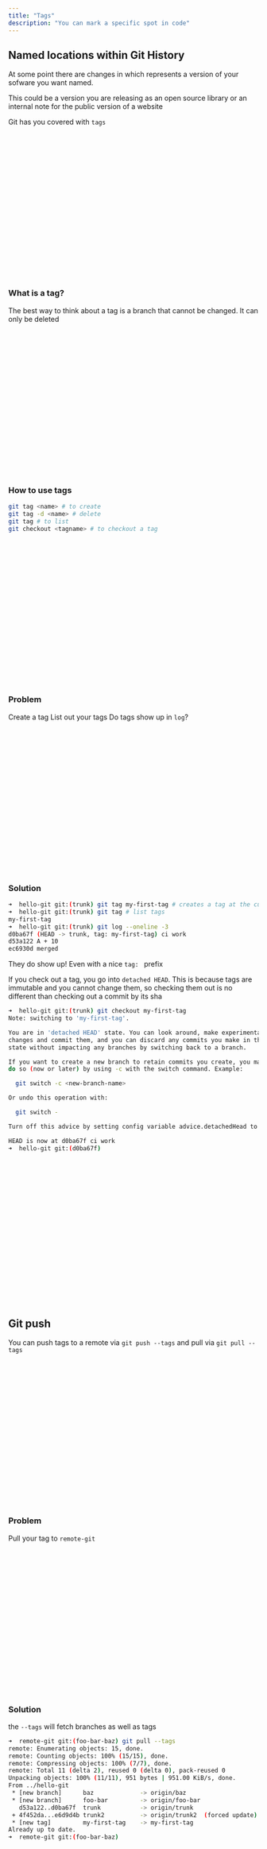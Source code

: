 ```yaml
---
title: "Tags"
description: "You can mark a specific spot in code"
---
```


## Named locations within Git History
At some point there are changes in which represents a version of your sofware
you want named.

This could be a version you are releasing as an open source library or an
internal note for the public version of a website

Git has you covered with `tags`

<br>
<br>
<br>
<br>
<br>
<br>
<br>
<br>
<br>
<br>
<br>
<br>
<br>
<br>
<br>
<br>
<br>

### What is a tag?
The best way to think about a tag is a branch that cannot be changed.  It can
only be deleted

<br>
<br>
<br>
<br>
<br>
<br>
<br>
<br>
<br>
<br>
<br>
<br>
<br>
<br>
<br>
<br>
<br>

### How to use tags

```bash
git tag <name> # to create
git tag -d <name> # delete
git tag # to list
git checkout <tagname> # to checkout a tag
```

<br>
<br>
<br>
<br>
<br>
<br>
<br>
<br>
<br>
<br>
<br>
<br>
<br>
<br>
<br>
<br>
<br>

### Problem
Create a tag
List out your tags
Do tags show up in `log`?

<br>
<br>
<br>
<br>
<br>
<br>
<br>
<br>
<br>
<br>
<br>
<br>
<br>
<br>
<br>
<br>
<br>

### Solution
```bash
➜  hello-git git:(trunk) git tag my-first-tag # creates a tag at the current location
➜  hello-git git:(trunk) git tag # list tags
my-first-tag
➜  hello-git git:(trunk) git log --oneline -3
d0ba67f (HEAD -> trunk, tag: my-first-tag) ci work
d53a122 A + 10
ec6930d merged
```

They do show up!  Even with a nice `tag: ` prefix

If you check out a tag, you go into `detached HEAD`.  This is because tags are
immutable and you cannot change them, so checking them out is no different than
checking out a commit by its sha

```bash
➜  hello-git git:(trunk) git checkout my-first-tag
Note: switching to 'my-first-tag'.

You are in 'detached HEAD' state. You can look around, make experimental
changes and commit them, and you can discard any commits you make in this
state without impacting any branches by switching back to a branch.

If you want to create a new branch to retain commits you create, you may
do so (now or later) by using -c with the switch command. Example:

  git switch -c <new-branch-name>

Or undo this operation with:

  git switch -

Turn off this advice by setting config variable advice.detachedHead to false

HEAD is now at d0ba67f ci work
➜  hello-git git:(d0ba67f)
```

<br>
<br>
<br>
<br>
<br>
<br>
<br>
<br>
<br>
<br>
<br>
<br>
<br>
<br>
<br>
<br>
<br>

## Git push
You can push tags to a remote via `git push --tags` and pull via `git pull
--tags`

<br>
<br>
<br>
<br>
<br>
<br>
<br>
<br>
<br>
<br>
<br>
<br>
<br>
<br>
<br>
<br>
<br>


### Problem
Pull your tag to `remote-git`

<br>
<br>
<br>
<br>
<br>
<br>
<br>
<br>
<br>
<br>
<br>
<br>
<br>
<br>
<br>
<br>
<br>

### Solution

the `--tags` will fetch branches as well as tags

```bash
➜  remote-git git:(foo-bar-baz) git pull --tags
remote: Enumerating objects: 15, done.
remote: Counting objects: 100% (15/15), done.
remote: Compressing objects: 100% (7/7), done.
remote: Total 11 (delta 2), reused 0 (delta 0), pack-reused 0
Unpacking objects: 100% (11/11), 951 bytes | 951.00 KiB/s, done.
From ../hello-git
 * [new branch]      baz             -> origin/baz
 * [new branch]      foo-bar         -> origin/foo-bar
   d53a122..d0ba67f  trunk           -> origin/trunk
 + 4f452da...e6d9d4b trunk2          -> origin/trunk2  (forced update)
 * [new tag]         my-first-tag    -> my-first-tag
Already up to date.
➜  remote-git git:(foo-bar-baz)
```

<br>
<br>
<br>
<br>
<br>
<br>
<br>
<br>
<br>
<br>
<br>
<br>
<br>
<br>
<br>
<br>
<br>

